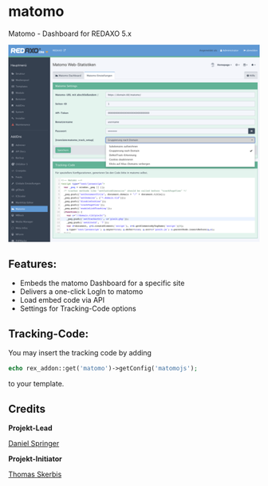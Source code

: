 # matomo
Matomo - Dashboard for REDAXO 5.x

![Screenshot](https://raw.githubusercontent.com/FriendsOfREDAXO/matomo/assets/matomo.png)

## Features: 
- Embeds the matomo Dashboard for a specific site
- Delivers a one-click LogIn to matomo
- Load embed code via API
- Settings for Tracking-Code options

## Tracking-Code:

You may insert the tracking code by adding 

```php
echo rex_addon::get('matomo')->getConfig('matomojs');
```
to your template.

## Credits

**Projekt-Lead**

[Daniel Springer](https://github.com/danspringer)

**Projekt-Initiator**

[Thomas Skerbis](https://github.com/skerbis)
